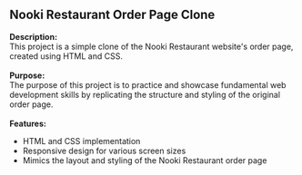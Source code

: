 <h2> Nooki Restaurant Order Page Clone </h2>


<b>Description:</b>
<br>
This project is a simple clone of the Nooki Restaurant website's order page, created using HTML and CSS. 
<br>
<br>
<b>Purpose:</b>
<br>
The purpose of this project is to practice and showcase fundamental web development skills by replicating the structure and styling of the original order page. 
<br> 
<br>
<b>Features:</b>
<br>
<ul>
  <li>HTML and CSS implementation</li>
  <li>Responsive design for various screen sizes </li>
  <li>Mimics the layout and styling of the Nooki Restaurant order page</li>
</ul>

